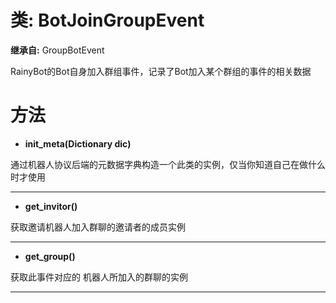 # 类: BotJoinGroupEvent  
  
**继承自:** GroupBotEvent  
  
RainyBot的Bot自身加入群组事件，记录了Bot加入某个群组的事件的相关数据  
  
# 方法 
  
- **init_meta(Dictionary dic)**  
  
通过机器人协议后端的元数据字典构造一个此类的实例，仅当你知道自己在做什么时才使用  
  
---  
  
- **get_invitor()**  
  
获取邀请机器人加入群聊的邀请者的成员实例  
  
---  
  
- **get_group()**  
  
获取此事件对应的	机器人所加入的群聊的实例  
  
---  
  

